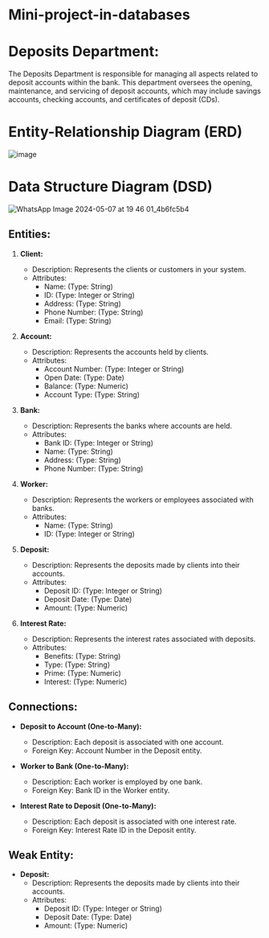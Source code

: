 # Mini-project-in-databases
# Deposits Department:
The Deposits Department is responsible for managing all aspects related to deposit accounts within the bank.
This department oversees the opening, maintenance, and servicing of deposit accounts, which may include savings accounts, checking accounts, and certificates of deposit (CDs).
# Entity-Relationship Diagram (ERD)
![image](https://github.com/yosef147yosef/Mini-project-in-databases/assets/128507240/7edbcdbb-54d7-4330-b410-9c010e0043ad)
# Data Structure Diagram (DSD)
![WhatsApp Image 2024-05-07 at 19 46 01_4b6fc5b4](https://github.com/yosef147yosef/Mini-project-in-databases/assets/128507240/66d66744-76a7-41a5-8f9c-378687efc2b0)

## Entities:

1. **Client:**
   - Description: Represents the clients or customers in your system.
   - Attributes:
     - Name: (Type: String)
     - ID: (Type: Integer or String)
     - Address: (Type: String)
     - Phone Number: (Type: String)
     - Email: (Type: String)

2. **Account:**
   - Description: Represents the accounts held by clients.
   - Attributes:
     - Account Number: (Type: Integer or String)
     - Open Date: (Type: Date)
     - Balance: (Type: Numeric)
     - Account Type: (Type: String)

3. **Bank:**
   - Description: Represents the banks where accounts are held.
   - Attributes:
     - Bank ID: (Type: Integer or String)
     - Name: (Type: String)
     - Address: (Type: String)
     - Phone Number: (Type: String)

4. **Worker:**
   - Description: Represents the workers or employees associated with banks.
   - Attributes:
     - Name: (Type: String)
     - ID: (Type: Integer or String)

5. **Deposit:**
   - Description: Represents the deposits made by clients into their accounts.
   - Attributes:
     - Deposit ID: (Type: Integer or String)
     - Deposit Date: (Type: Date)
     - Amount: (Type: Numeric)

6. **Interest Rate:**
   - Description: Represents the interest rates associated with deposits.
   - Attributes:
     - Benefits: (Type: String)
     - Type: (Type: String)
     - Prime: (Type: Numeric)
     - Interest: (Type: Numeric)

## Connections:

- **Deposit to Account (One-to-Many):**
  - Description: Each deposit is associated with one account.
  - Foreign Key: Account Number in the Deposit entity.

- **Worker to Bank (One-to-Many):**
  - Description: Each worker is employed by one bank.
  - Foreign Key: Bank ID in the Worker entity.

- **Interest Rate to Deposit (One-to-Many):**
  - Description: Each deposit is associated with one interest rate.
  - Foreign Key: Interest Rate ID in the Deposit entity.

## Weak Entity:

- **Deposit:**
   - Description: Represents the deposits made by clients into their accounts.
   - Attributes:
     - Deposit ID: (Type: Integer or String)
     - Deposit Date: (Type: Date)
     - Amount: (Type: Numeric)
     

